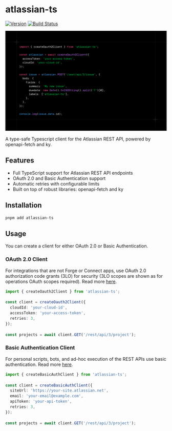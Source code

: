 # atlassian-ts

[![Version](https://img.shields.io/npm/v/atlassian-ts.svg)](https://www.npmjs.org/package/atlassian-ts) [![Build Status](https://github.com/haydenbleasel/atlassian-ts/actions/workflows/push.yml/badge.svg?branch=main)](https://github.com/haydenbleasel/atlassian-ts/actions?query=branch%3Amain)

![atlassian-ts](/sample.png)

A type-safe Typescript client for the Atlassian REST API, powered by openapi-fetch and ky.

## Features

- Full TypeScript support for Atlassian REST API endpoints
- OAuth 2.0 and Basic Authentication support
- Automatic retries with configurable limits
- Built on top of robust libraries: openapi-fetch and ky

## Installation

```bash
pnpm add atlassian-ts
```

## Usage

You can create a client for either OAuth 2.0 or Basic Authentication.

### OAuth 2.0 Client

For integrations that are not Forge or Connect apps, use OAuth 2.0 authorization code grants (3LO) for security (3LO scopes are shown as for operations OAuth scopes required). Read more [here](https://developer.atlassian.com/cloud/jira/platform/oauth-2-3lo-apps/).

```ts
import { createOauth2Client } from 'atlassian-ts';

const client = createOauth2Client({
  cloudId: 'your-cloud-id',
  accessToken: 'your-access-token',
  retries: 3,
});

const projects = await client.GET('/rest/api/3/project');
```

### Basic Authentication Client

For personal scripts, bots, and ad-hoc execution of the REST APIs use basic authentication. Read more [here](https://developer.atlassian.com/cloud/jira/platform/basic-auth-for-rest-apis/).

```ts
import { createBasicAuthClient } from 'atlassian-ts';

const client = createBasicAuthClient({
  siteUrl: 'https://your-site.atlassian.net',
  email: 'your-email@example.com',
  apiToken: 'your-api-token',
  retries: 3,
});

const projects = await client.GET('/rest/api/3/project');
```
